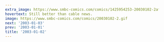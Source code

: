 ```yaml
---
extra_image: https://www.smbc-comics.com/comics/1425954253-20030102-2after.png
hovertext: Still better than cable news.
image: https://www.smbc-comics.com/comics/20030102-2.gif
next: '2003-01-03'
prev: '2003-01-01'
title: '2003-01-02'
---
```

